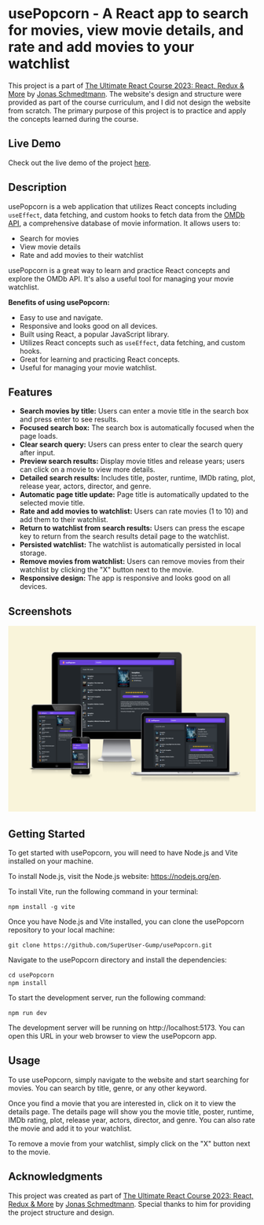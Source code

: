 # usePopcorn - A React app to search for movies, view movie details, and rate and add movies to your watchlist

This project is a part of [The Ultimate React Course 2023: React, Redux & More](https://www.udemy.com/course/the-ultimate-react-course/) by [Jonas Schmedtmann](https://github.com/jonasschmedtmann). The website's design and structure were provided as part of the course curriculum, and I did not design the website from scratch. The primary purpose of this project is to practice and apply the concepts learned during the course.

## Live Demo

Check out the live demo of the project [here](https://usepopcorn-krittin-saenpakdi.netlify.app/).

## Description

usePopcorn is a web application that utilizes React concepts including `useEffect`, data fetching, and custom hooks to fetch data from the [OMDb API](https://www.omdbapi.com/), a comprehensive database of movie information. It allows users to:

- Search for movies
- View movie details
- Rate and add movies to their watchlist

usePopcorn is a great way to learn and practice React concepts and explore the OMDb API. It's also a useful tool for managing your movie watchlist.

**Benefits of using usePopcorn:**

- Easy to use and navigate.
- Responsive and looks good on all devices.
- Built using React, a popular JavaScript library.
- Utilizes React concepts such as `useEffect`, data fetching, and custom hooks.
- Great for learning and practicing React concepts.
- Useful for managing your movie watchlist.

## Features

- **Search movies by title:** Users can enter a movie title in the search box and press enter to see results.
- **Focused search box:** The search box is automatically focused when the page loads.
- **Clear search query:** Users can press enter to clear the search query after input.
- **Preview search results:** Display movie titles and release years; users can click on a movie to view more details.
- **Detailed search results:** Includes title, poster, runtime, IMDb rating, plot, release year, actors, director, and genre.
- **Automatic page title update:** Page title is automatically updated to the selected movie title.
- **Rate and add movies to watchlist:** Users can rate movies (1 to 10) and add them to their watchlist.
- **Return to watchlist from search results:** Users can press the escape key to return from the search results detail page to the watchlist.
- **Persisted watchlist:** The watchlist is automatically persisted in local storage.
- **Remove movies from watchlist:** Users can remove movies from their watchlist by clicking the "X" button next to the movie.
- **Responsive design:** The app is responsive and looks good on all devices.

## Screenshots

![Screenshots](src/img/screenshot.png)

## Getting Started

To get started with usePopcorn, you will need to have Node.js and Vite installed on your machine.

To install Node.js, visit the Node.js website: https://nodejs.org/en.

To install Vite, run the following command in your terminal:

```
npm install -g vite
```

Once you have Node.js and Vite installed, you can clone the usePopcorn repository to your local machine:

```
git clone https://github.com/SuperUser-Gump/usePopcorn.git
```

Navigate to the usePopcorn directory and install the dependencies:

```
cd usePopcorn
npm install
```

To start the development server, run the following command:

```
npm run dev
```

The development server will be running on http://localhost:5173. You can open this URL in your web browser to view the usePopcorn app.



## Usage

To use usePopcorn, simply navigate to the website and start searching for movies. You can search by title, genre, or any other keyword.

Once you find a movie that you are interested in, click on it to view the details page. The details page will show you the movie title, poster, runtime, IMDb rating, plot, release year, actors, director, and genre. You can also rate the movie and add it to your watchlist.

To remove a movie from your watchlist, simply click on the "X" button next to the movie.

## Acknowledgments

This project was created as part of [The Ultimate React Course 2023: React, Redux & More](https://www.udemy.com/course/the-ultimate-react-course/) by [Jonas Schmedtmann](https://github.com/jonasschmedtmann). Special thanks to him for providing the project structure and design.